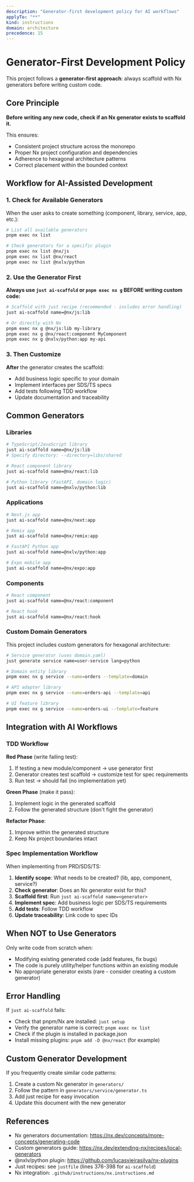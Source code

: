 ```yaml
---
description: "Generator-first development policy for AI workflows"
applyTo: "**"
kind: instructions
domain: architecture
precedence: 15
---
```


# Generator-First Development Policy

This project follows a **generator-first approach**: always scaffold with Nx generators before writing custom code.

## Core Principle

**Before writing any new code, check if an Nx generator exists to scaffold it.**

This ensures:

-   Consistent project structure across the monorepo
-   Proper Nx project configuration and dependencies
-   Adherence to hexagonal architecture patterns
-   Correct placement within the bounded context

## Workflow for AI-Assisted Development

### 1. Check for Available Generators

When the user asks to create something (component, library, service, app, etc.):

```bash
# List all available generators
pnpm exec nx list

# Check generators for a specific plugin
pnpm exec nx list @nx/js
pnpm exec nx list @nx/react
pnpm exec nx list @nxlv/python
```

### 2. Use the Generator First

**Always use `just ai-scaffold` or `pnpm exec nx g` BEFORE writing custom code:**

```bash
# Scaffold with just recipe (recommended - includes error handling)
just ai-scaffold name=@nx/js:lib

# Or directly with Nx
pnpm exec nx g @nx/js:lib my-library
pnpm exec nx g @nx/react:component MyComponent
pnpm exec nx g @nxlv/python:app my-api
```

### 3. Then Customize

**After** the generator creates the scaffold:

-   Add business logic specific to your domain
-   Implement interfaces per SDS/TS specs
-   Add tests following TDD workflow
-   Update documentation and traceability

## Common Generators

### Libraries

```bash
# TypeScript/JavaScript library
just ai-scaffold name=@nx/js:lib
# Specify directory: --directory=libs/shared

# React component library
just ai-scaffold name=@nx/react:lib

# Python library (FastAPI, domain logic)
just ai-scaffold name=@nxlv/python:lib
```

### Applications

```bash
# Next.js app
just ai-scaffold name=@nx/next:app

# Remix app
just ai-scaffold name=@nx/remix:app

# FastAPI Python app
just ai-scaffold name=@nxlv/python:app

# Expo mobile app
just ai-scaffold name=@nx/expo:app
```

### Components

```bash
# React component
just ai-scaffold name=@nx/react:component

# React hook
just ai-scaffold name=@nx/react:hook
```

### Custom Domain Generators

This project includes custom generators for hexagonal architecture:

```bash
# Service generator (uses domain.yaml)
just generate service name=user-service lang=python

# Domain entity library
pnpm exec nx g service --name=orders --template=domain

# API adapter library
pnpm exec nx g service --name=orders-api --template=api

# UI feature library
pnpm exec nx g service --name=orders-ui --template=feature
```

## Integration with AI Workflows

### TDD Workflow

**Red Phase** (write failing test):

1. If testing a new module/component → use generator first
2. Generator creates test scaffold → customize test for spec requirements
3. Run test → should fail (no implementation yet)

**Green Phase** (make it pass):

1. Implement logic in the generated scaffold
2. Follow the generated structure (don't fight the generator)

**Refactor Phase**:

1. Improve within the generated structure
2. Keep Nx project boundaries intact

### Spec Implementation Workflow

When implementing from PRD/SDS/TS:

1. **Identify scope**: What needs to be created? (lib, app, component, service?)
2. **Check generator**: Does an Nx generator exist for this?
3. **Scaffold first**: Run `just ai-scaffold name=<generator>`
4. **Implement spec**: Add business logic per SDS/TS requirements
5. **Add tests**: Follow TDD workflow
6. **Update traceability**: Link code to spec IDs

## When NOT to Use Generators

Only write code from scratch when:

-   Modifying existing generated code (add features, fix bugs)
-   The code is purely utility/helper functions within an existing module
-   No appropriate generator exists (rare - consider creating a custom generator)

## Error Handling

If `just ai-scaffold` fails:

-   Check that pnpm/Nx are installed: `just setup`
-   Verify the generator name is correct: `pnpm exec nx list`
-   Check if the plugin is installed in package.json
-   Install missing plugins: `pnpm add -D @nx/react` (for example)

## Custom Generator Development

If you frequently create similar code patterns:

1. Create a custom Nx generator in `generators/`
2. Follow the pattern in `generators/service/generator.ts`
3. Add just recipe for easy invocation
4. Update this document with the new generator

## References

-   Nx generators documentation: https://nx.dev/concepts/more-concepts/generating-code
-   Custom generators guide: https://nx.dev/extending-nx/recipes/local-generators
-   @nxlv/python plugin: https://github.com/lucasvieirasilva/nx-plugins
-   Just recipes: see `justfile` (lines 376-398 for `ai-scaffold`)
-   Nx integration: `.github/instructions/nx.instructions.md`
